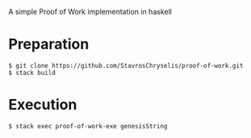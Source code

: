A simple Proof of Work implementation in haskell
# Preparation
`$ git clone https://github.com/StavrosChryselis/proof-of-work.git`  
 `$ stack build`
# Execution
`$ stack exec proof-of-work-exe genesisString`
